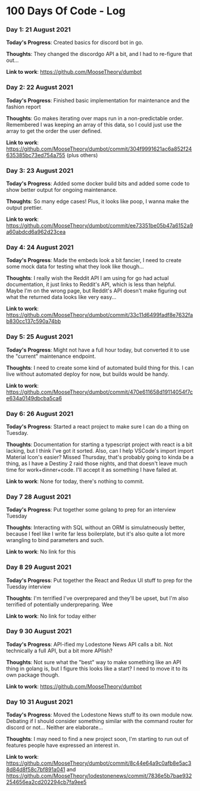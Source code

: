 # 100 Days Of Code - Log

### Day 1: 21 August 2021

**Today's Progress**: Created basics for discord bot in go.

**Thoughts**: They changed the discordgo API a bit, and I had to re-figure that out...

**Link to work**: https://github.com/MooseTheory/dumbot

### Day 2: 22 August 2021

**Today's Progress**: Finished basic implementation for maintenance and the fashion report

**Thoughts**: Go makes iterating over maps run in a non-predictable order. Remembered I was keeping an array of this data, so I could just use the array to get the order the user defined.

**Link to work**: https://github.com/MooseTheory/dumbot/commit/304f9991621ac6a852f24635385bc73ed754a755 (plus others)

### Day 3: 23 August 2021

**Today's Progress**: Added some docker build bits and added some code to show better output for ongoing maintenance.

**Thoughts**: So many edge cases! Plus, it looks like poop, I wanna make the output prettier.

**Link to work**: https://github.com/MooseTheory/dumbot/commit/ee73351be05b47a6152a9a60abdcd6a962d23cea

### Day 4: 24 August 2021

**Today's Progress**: Made the embeds look a bit fancier, I need to create some mock data for testing what they look like though...

**Thoughts**: I really wish the Reddit API I am using for go had actual documentation, it just links to Reddit's API, which is less than helpful.
Maybe I'm on the wrong page, but Reddit's API doesn't make figuring out what the returned data looks like very easy...

**Link to work**: https://github.com/MooseTheory/dumbot/commit/33c11d6499fadf8e7632fab830cc137c590a74bb

### Day 5: 25 August 2021

**Today's Progress**: Might not have a full hour today, but converted it to use the "current" maintenance endpoint.

**Thoughts**: I need to create some kind of automated build thing for this. I can live without automated deploy for now, but builds would be handy.

**Link to work**: https://github.com/MooseTheory/dumbot/commit/470e611658d19114054f7ce634a0149dbcba5ca6

### Day 6: 26 August 2021

**Today's Progress**: Started a react project to make sure I can do a thing on Tuesday.

**Thoughts**: Documentation for starting a typescript project with react is a bit lacking, but I think I've got it sorted. Also, can I help VSCode's import import Material Icon's easier?
Missed Thursday, that's probably going to kinda be a thing, as I have a Destiny 2 raid those nights, and that doesn't leave much time for work+dinner+code. I'll accept it as something I have failed at.

**Link to work**: None for today, there's nothing to commit.

### Day 7 28 August 2021

**Today's Progress**: Put together some golang to prep for an interview Tuesday

**Thoughts**: Interacting with SQL without an ORM is simulatneously better, because I feel like I write far less boilerplate, but it's also quite a lot more wrangling to bind parameters and such.

**Link to work**: No link for this

### Day 8 29 August 2021

**Today's Progress**: Put together the React and Redux UI stuff to prep for the Tuesday interview

**Thoughts**: I'm terrified I've overprepared and they'll be upset, but I'm also terrified of potentially underpreparing. Wee

**Link to work**: No link for today either

### Day 9 30 August 2021

**Today's Progress**: API-ified my Lodestone News API calls a bit. Not technically a full API, but a bit more APIish?

**Thoughts**: Not sure what the "best" way to make something like an API thing in golang is, but I figure this looks like a start? I need to move it to its own package though.

**Link to work**: https://github.com/MooseTheory/dumbot

### Day 10 31 August 2021

**Today's Progress**: Moved the Lodestone News stuff to its own module now. Debating if I should consider something similar with the command router for discord or not... Neither are elaborate...

**Thoughts**: I may need to find a new project soon, I'm starting to run out of features people have expressed an interest in.

**Link to work**: https://github.com/MooseTheory/dumbot/commit/8c44e64a9c0afb8e5ac38d84d8f58c7bf891a041 and https://github.com/MooseTheory/lodestonenews/commit/7836e5b7bae932254656ea2cd202294cb7fa9ee5

